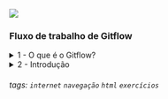 ![](./assets/hd-header.png)

### Fluxo de trabalho de Gitflow

<details>
<summary>1 - O que é o Gitflow?</summary>

- O Gitflow é um modelo alternativo de ramificação do Git que consiste no uso de ramificações de recursos e várias ramificações primárias. 

- O Gitflow pode ser usado para projetos que têm um ciclo de lançamento agendado e para a prática recomendada de DevOps de entrega contínua. 

- Este fluxo de trabalho não adiciona novos conceitos ou comandos além do necessário para o Fluxo de trabalho de ramificação de recurso.

- O que ele faz é atribuir funções bem específicas para diferentes ramificações e definir quando elas devem interagir. 

- Além das ramificações de recurso, ele utiliza ramificações individuais para preparar, manter e registrar lançamentos.

- Com certeza, você também aproveita todos os benefícios do Fluxo de trabalho de ramificação de recurso: solicitações pull, experimentos isolados e colaboração mais eficiente.

</details>

<details>
<summary>2 - Introdução</summary>

> O Gitflow é apenas uma ideia abstrata do fluxo de trabalho Git, ou seja, ele dita que tipos de ramificações configurar e como fazer o merge.

</details>




###### tags: `internet` `navegação` `html` `exercícios`
